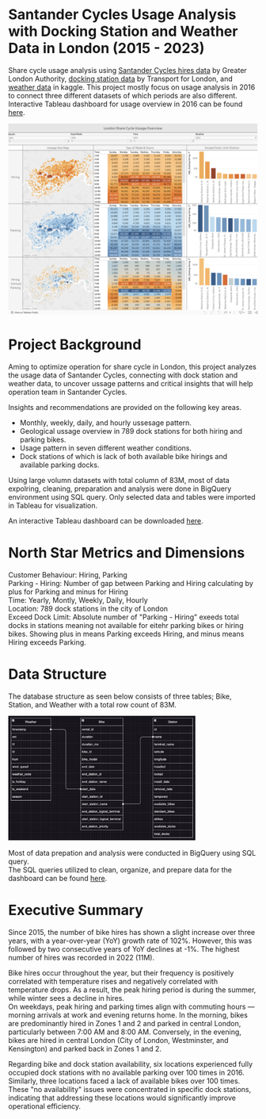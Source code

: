 # Santander Cycles Usage Analysis with Docking Station and Weather Data in London (2015 - 2023)

Share cycle usage analysis using [Santander Cycles hires data](https://console.cloud.google.com/marketplace/product/greater-london-authority/london-bicycles?hl=en-GB&inv=1&invt=Abh_CA&project=firm-solution-441714-r2) by Greater London Authority, [docking station data](https://data.london.gov.uk/dataset/cycle-hire-availability) by Transport for London, and [weather data](https://www.kaggle.com/datasets/hmavrodiev/london-bike-sharing-dataset) in kaggle. This project mostly focus on usage analysis in 2016 to connect three different datasets of which periods are also different. Interactive Tableau dashboard for usage overview in 2016 can be found [here](https://public.tableau.com/app/profile/naoki.kojima/viz/london_cycle/Dashboard1?publish=yes).

![Tableau Dashboard Screenshot](Tableau_Dashboard_Screenshot.png)

# Project Background
Aming to optimize operation for share cycle in London, this project analyzes the usage data of Santander Cycles, connecting with dock station and weather data, to uncover ussage patterns and critical insights that will help operation team in Santander Cycles.

Insights and recommendations are provided on the following key areas.
- Monthly, weekly, daily, and hourly ussesage pattern. 
- Geological ussage overview in 789 dock stations for both hiring and parking bikes.
- Usage pattern in seven different weather conditions.
- Dock stations of which is lack of both available bike hirings and available parking docks.

Using large volumn datasets with total column of 83M, most of data expolring, cleaning, preparation and analysis were done in BigQuery environment using SQL query. Only selected data and tables were imported in Tableau for visualization. 

An interactive Tableau dashboard can be downloaded [here](https://public.tableau.com/app/profile/naoki.kojima/viz/london_cycle/Dashboard1?publish=yes).  

# North Star Metrics and Dimensions
Customer Behaviour: Hiring, Parking  
Parking - Hiring: Number of gap between Parking and Hiring calculating by plus for Parking and minus for Hiring  
Time: Yearly, Montly, Weekly, Daily, Hourly  
Location: 789 dock stations in the city of London  
Exceed Dock Limit: Absolute number of "Parking - Hiring" exeeds total docks in stations meaning not available for eitehr parking bikes or hiring bikes. Showing plus in means Parking exceeds Hiring, and minus means Hiring exceeds Parking.  

# Data Structure
The database structure as seen below consists of three tables; Bike, Station, and Weather with a total row count of 83M. 

<img src="Entity%20Relational%20Diagram%20screenshot_Share%20Cycle%20Analysis_.png" alt="Entity Relational Diagram Screenshot" width="75%">

Most of data prepation and analysis were conducted in BigQuery using SQL query.  
The SQL queries utilized to clean, organize, and prepare data for the dashboard can be found [here](./london_cycle_analysis.sql).

# Executive Summary
Since 2015, the number of bike hires has shown a slight increase over three years, with a year-over-year (YoY) growth rate of 102%. However, this was followed by two consecutive years of YoY declines at -1%. The highest number of hires was recorded in 2022 (11M).  

Bike hires occur throughout the year, but their frequency is positively correlated with temperature rises and negatively correlated with temperature drops. As a result, the peak hiring period is during the summer, while winter sees a decline in hires.  
On weekdays, peak hiring and parking times align with commuting hours — morning arrivals at work and evening returns home. In the morning, bikes are predominantly hired in Zones 1 and 2 and parked in central London, particularly between 7:00 AM and 8:00 AM. Conversely, in the evening, bikes are hired in central London (City of London, Westminster, and Kensington) and parked back in Zones 1 and 2.  

Regarding bike and dock station availability, six locations experienced fully occupied dock stations with no available parking over 100 times in 2016. Similarly, three locations faced a lack of available bikes over 100 times. These "no availability" issues were concentrated in specific dock stations, indicating that addressing these locations would significantly improve operational efficiency.











